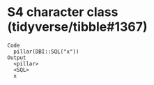 # S4 character class (tidyverse/tibble#1367)

    Code
      pillar(DBI::SQL("x"))
    Output
      <pillar>
      <SQL>
      x    

